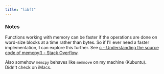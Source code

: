 ```yaml
---
title: "libft"
---
```


### Notes
Functions working with memory can be faster if the operations are done on word-size blocks at a time rather than bytes. So if I'll ever need a faster implementation, I can explore this further. See [c - Understanding the source code of memcpy() - Stack Overflow](https://stackoverflow.com/questions/17591624/understanding-the-source-code-of-memcpy).

Also somehow `memcpy` behaves like `memmove` on my machine (Kubuntu). Didn't check on iMacs.
